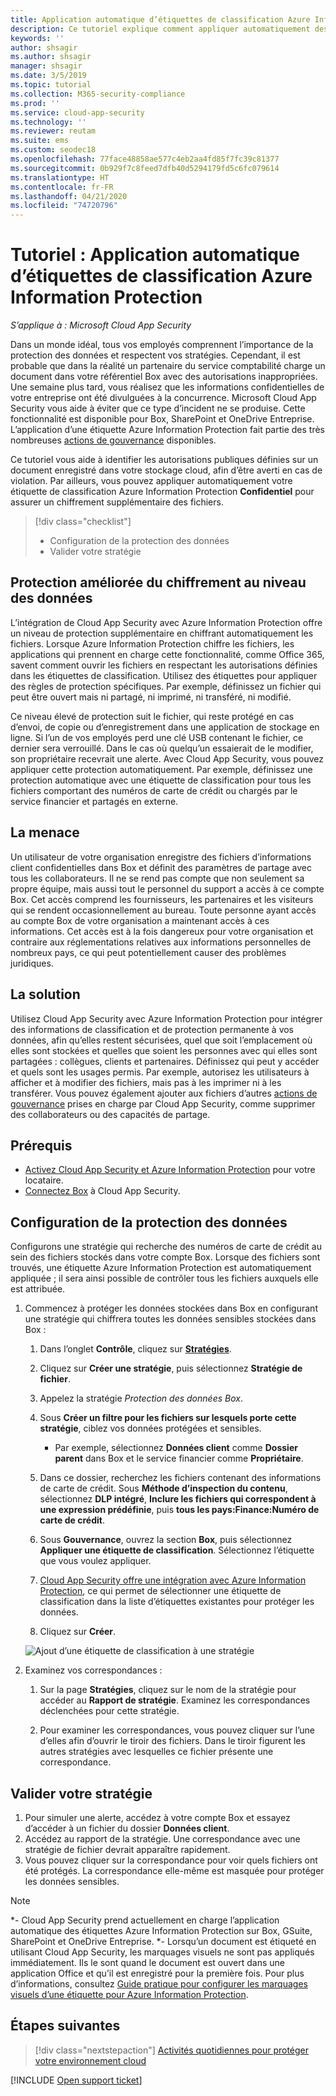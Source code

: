 ```yaml
---
title: Application automatique d’étiquettes de classification Azure Information Protection
description: Ce tutoriel explique comment appliquer automatiquement des étiquettes de classification Azure Information Protection dans Microsoft Cloud App Security.
keywords: ''
author: shsagir
ms.author: shsagir
manager: shsagir
ms.date: 3/5/2019
ms.topic: tutorial
ms.collection: M365-security-compliance
ms.prod: ''
ms.service: cloud-app-security
ms.technology: ''
ms.reviewer: reutam
ms.suite: ems
ms.custom: seodec18
ms.openlocfilehash: 77face48858ae577c4eb2aa4fd85f7fc39c81377
ms.sourcegitcommit: 0b929f7c8feed7dfb40d5294179fd5c6fc079614
ms.translationtype: HT
ms.contentlocale: fr-FR
ms.lasthandoff: 04/21/2020
ms.locfileid: "74720796"
---
```

# <a name="tutorial-automatically-apply-azure-information-protection-classification-labels"></a>Tutoriel : Application automatique d’étiquettes de classification Azure Information Protection

*S’applique à : Microsoft Cloud App Security*

Dans un monde idéal, tous vos employés comprennent l’importance de la protection des données et respectent vos stratégies. Cependant, il est probable que dans la réalité un partenaire du service comptabilité charge un document dans votre référentiel Box avec des autorisations inappropriées. Une semaine plus tard, vous réalisez que les informations confidentielles de votre entreprise ont été divulguées à la concurrence. Microsoft Cloud App Security vous aide à éviter que ce type d’incident ne se produise. Cette fonctionnalité est disponible pour Box, SharePoint et OneDrive Entreprise. L’application d’une étiquette Azure Information Protection fait partie des très nombreuses [actions de gouvernance](governance-actions.md) disponibles.

Ce tutoriel vous aide à identifier les autorisations publiques définies sur un document enregistré dans votre stockage cloud, afin d’être averti en cas de violation. Par ailleurs, vous pouvez appliquer automatiquement votre étiquette de classification Azure Information Protection **Confidentiel** pour assurer un chiffrement supplémentaire des fichiers.

> [!div class="checklist"]
>
> * Configuration de la protection des données
> * Valider votre stratégie

## <a name="enhanced-data-level-encryption-protection"></a>Protection améliorée du chiffrement au niveau des données

L’intégration de Cloud App Security avec Azure Information Protection offre un niveau de protection supplémentaire en chiffrant automatiquement les fichiers. Lorsque Azure Information Protection chiffre les fichiers, les applications qui prennent en charge cette fonctionnalité, comme Office 365, savent comment ouvrir les fichiers en respectant les autorisations définies dans les étiquettes de classification. Utilisez des étiquettes pour appliquer des règles de protection spécifiques. Par exemple, définissez un fichier qui peut être ouvert mais ni partagé, ni imprimé, ni transféré, ni modifié.

Ce niveau élevé de protection suit le fichier, qui reste protégé en cas d’envoi, de copie ou d’enregistrement dans une application de stockage en ligne. Si l’un de vos employés perd une clé USB contenant le fichier, ce dernier sera verrouillé. Dans le cas où quelqu’un essaierait de le modifier, son propriétaire recevrait une alerte. Avec Cloud App Security, vous pouvez appliquer cette protection automatiquement. Par exemple, définissez une protection automatique avec une étiquette de classification pour tous les fichiers comportant des numéros de carte de crédit ou chargés par le service financier et partagés en externe.

## <a name="the-threat"></a>La menace

Un utilisateur de votre organisation enregistre des fichiers d’informations client confidentielles dans Box et définit des paramètres de partage avec tous les collaborateurs. Il ne se rend pas compte que non seulement sa propre équipe, mais aussi tout le personnel du support a accès à ce compte Box. Cet accès comprend les fournisseurs, les partenaires et les visiteurs qui se rendent occasionnellement au bureau. Toute personne ayant accès au compte Box de votre organisation a maintenant accès à ces informations. Cet accès est à la fois dangereux pour votre organisation et contraire aux réglementations relatives aux informations personnelles de nombreux pays, ce qui peut potentiellement causer des problèmes juridiques.

## <a name="the-solution"></a>La solution

Utilisez Cloud App Security avec Azure Information Protection pour intégrer des informations de classification et de protection permanente à vos données, afin qu’elles restent sécurisées, quel que soit l’emplacement où elles sont stockées et quelles que soient les personnes avec qui elles sont partagées : collègues, clients et partenaires. Définissez qui peut y accéder et quels sont les usages permis. Par exemple, autorisez les utilisateurs à afficher et à modifier des fichiers, mais pas à les imprimer ni à les transférer. Vous pouvez également ajouter aux fichiers d’autres [actions de gouvernance](governance-actions.md) prises en charge par Cloud App Security, comme supprimer des collaborateurs ou des capacités de partage.

## <a name="prerequisites"></a>Prérequis

* [Activez Cloud App Security et Azure Information Protection](azip-integration.md) pour votre locataire.
* [Connectez Box](connect-box-to-microsoft-cloud-app-security.md) à Cloud App Security.

## <a name="set-up-data-protection"></a>Configuration de la protection des données

Configurons une stratégie qui recherche des numéros de carte de crédit au sein des fichiers stockés dans votre compte Box. Lorsque des fichiers sont trouvés, une étiquette Azure Information Protection est automatiquement appliquée ; il sera ainsi possible de contrôler tous les fichiers auxquels elle est attribuée.

1. Commencez à protéger les données stockées dans Box en configurant une stratégie qui chiffrera toutes les données sensibles stockées dans Box :

    1. Dans l’onglet **Contrôle**, cliquez sur [**Stratégies**](control-cloud-apps-with-policies.md).

    2. Cliquez sur **Créer une stratégie**, puis sélectionnez **Stratégie de fichier**.

    3. Appelez la stratégie *Protection des données Box*.

    4. Sous **Créer un filtre pour les fichiers sur lesquels porte cette stratégie**, ciblez vos données protégées et sensibles.
        * Par exemple, sélectionnez **Données client** comme **Dossier parent** dans Box et le service financier comme **Propriétaire**.

    5. Dans ce dossier, recherchez les fichiers contenant des informations de carte de crédit. Sous **Méthode d’inspection du contenu**, sélectionnez **DLP intégré**, **Inclure les fichiers qui correspondent à une expression prédéfinie**, puis **tous les pays:Finance:Numéro de carte de crédit**.

    6. Sous **Gouvernance**, ouvrez la section **Box**, puis sélectionnez **Appliquer une étiquette de classification**. Sélectionnez l’étiquette que vous voulez appliquer.

    7. [Cloud App Security offre une intégration avec Azure Information Protection](azip-integration.md), ce qui permet de sélectionner une étiquette de classification dans la liste d’étiquettes existantes pour protéger les données.

    8. Cliquez sur **Créer**.

   ![Ajout d’une étiquette de classification à une stratégie](media/aip-auto-policy.png)

2. Examinez vos correspondances :

    1. Sur la page **Stratégies**, cliquez sur le nom de la stratégie pour accéder au **Rapport de stratégie**. Examinez les correspondances déclenchées pour cette stratégie.

    2. Pour examiner les correspondances, vous pouvez cliquer sur l’une d’elles afin d’ouvrir le tiroir des fichiers. Dans le tiroir figurent les autres stratégies avec lesquelles ce fichier présente une correspondance.

## <a name="validate-your-policy"></a>Valider votre stratégie

1. Pour simuler une alerte, accédez à votre compte Box et essayez d’accéder à un fichier du dossier **Données client**.
2. Accédez au rapport de la stratégie. Une correspondance avec une stratégie de fichier devrait apparaître rapidement.
3. Vous pouvez cliquer sur la correspondance pour voir quels fichiers ont été protégés. La correspondance elle-même est masquée pour protéger les données sensibles.

>[!NOTE]
>
> *- Cloud App Security prend actuellement en charge l’application automatique des étiquettes Azure Information Protection sur Box, GSuite, SharePoint et OneDrive Entreprise.
> *- Lorsqu’un document est étiqueté en utilisant Cloud App Security, les marquages visuels ne sont pas appliqués immédiatement. Ils le sont quand le document est ouvert dans une application Office et qu’il est enregistré pour la première fois. Pour plus d’informations, consultez [Guide pratique pour configurer les marquages visuels d’une étiquette pour Azure Information Protection](https://docs.microsoft.com/information-protection/deploy-use/configure-policy-markings#when-visual-markings-are-applied).

## <a name="next-steps"></a>Étapes suivantes

> [!div class="nextstepaction"]
> [Activités quotidiennes pour protéger votre environnement cloud](daily-activities-to-protect-your-cloud-environment.md)

[!INCLUDE [Open support ticket](includes/support.md)]

